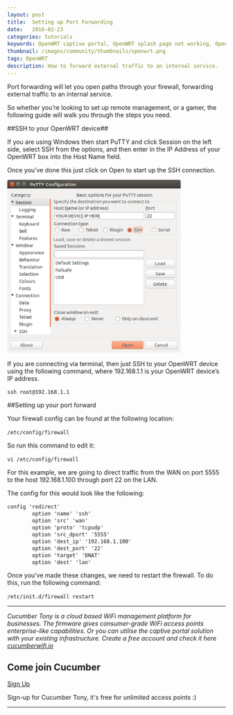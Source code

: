 ```yaml
---
layout: post
title:  Setting up Port Forwarding
date:   2016-02-23
categories: tutorials
keywords: OpenWRT captive portal, OpenWRT splash page not working, OpenWRT splash page template, OpenWRT splash page free, OpenWRT splash page html, OpenWRT splash page hosting, OpenMesh captive portal, OpenMesh splash page not working, OpenMesh splash page template, OpenMesh splash page free, OpenMesh splash page html, OpenMesh splash page hosting, DD-WRT
thumbnail: /images/community/thumbnails/openwrt.png
tags: OpenWRT
description: How to forward external traffic to an internal service.
---
```


Port forwarding will let you open paths through your firewall, forwarding external traffic to an internal service.

So whether you’re looking to set up remote management, or a gamer, the following guide will walk you through the steps you need.

##SSH to your OpenWRT device##

If you are using Windows then start PuTTY and click Session on the left side, select SSH from the options, and then enter in the IP Address of your OpenWRT box into the Host Name field.

Once you’ve done this just click on Open to start up the SSH connection.

<div class="text-center">
  <img src="/images/community/tutorials/openwrt/puttyconfig.png" width="400px">
</div>

If you are connecting via terminal, then just SSH to your OpenWRT device using the following command, where 192.168.1.1 is your OpenWRT device’s IP address.

```
ssh root@192.168.1.1
```

##Setting up your port forward

Your firewall config can be found at the following location:

`/etc/config/firewall`

So run this command to edit it:

`vi /etc/config/firewall`

For this example, we are going to direct traffic from the WAN on port 5555 to the host 192.168.1.100 through port 22 on the LAN.

The config for this would look like the following:

    config 'redirect'
            option 'name' 'ssh'
            option 'src' 'wan'
            option 'proto' 'tcpudp'
            option 'src_dport' '5555'
            option 'dest_ip' '192.168.1.100'
            option 'dest_port' '22'
            option 'target' 'DNAT'
            option 'dest' 'lan'


Once you’ve made these changes, we need to restart the firewall. To do this, run the following command:

`/etc/init.d/firewall restart`


<hr>

*Cucumber Tony is a cloud based WiFi management platform for businesses. The firmware gives consumer-grade WiFi access points enterprise-like capabilities. Or you can utilise the captive portal solution with your existing infrastructure. Create a free account and check it here <a href="https://cucumberwifi.io">cucumberwifi.io</a>*


<div class="text-center">

<h2>Come join Cucumber</h2>

<a href="https://my.ctapp.io/#/create" class="button success dst">Sign Up</a><br>

<p>Sign-up for Cucumber Tony, it's free for unlimited access points :)</p>

<hr>

</div>
